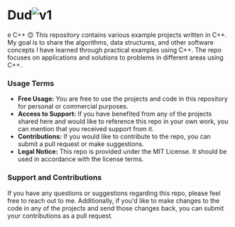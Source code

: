 # Dud![v1](https://github.com/user-attachments/assets/ce5efdd0-efb1-4899-9b93-cab71f6767e2)
e C++ 😊
This repository contains various example projects written in C++. My goal is to share the algorithms, data structures, and other software concepts I have learned through practical examples using C++. The repo focuses on applications and solutions to problems in different areas using C++.

### Usage Terms
<ul>
  <li><strong>Free Usage:</strong> You are free to use the projects and code in this repository for personal or commercial purposes.</li>
  <li><strong>Access to Support:</strong> If you have benefited from any of the projects shared here and would like to reference this repo in your own work, you can mention that you received support from it.</li>
  <li><strong>Contributions:</strong> If you would like to contribute to the repo, you can submit a pull request or make suggestions.</li>
  <li><strong>Legal Notice:</strong> This repo is provided under the MIT License. It should be used in accordance with the license terms.</li>
</ul>

### Support and Contributions
<p>If you have any questions or suggestions regarding this repo, please feel free to reach out to me. Additionally, if you'd like to make changes to the code in any of the projects and send those changes back, you can submit your contributions as a pull request.</p>
